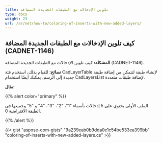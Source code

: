 ```yaml
---
title: تلوين الإدخالات مع الطبقات الجديدة المضافة
type: docs
weight: 23
url: /ar/net/how-to/coloring-of-inserts-with-new-added-layers/
---
```


## **كيف تلوين الإدخالات مع الطبقات الجديدة المضافة (CADNET-1146)**

**المشكلة:** كيف تلوين الإدخالات مع الطبقات الجديدة المضافة (CADNET-1146).

**نصائح:** للقيام بذلك، استخدم فئة CadLayerTable لإنشاء طبقة لتتمكن من إضافة طبقة جديدة إلى الرسم، يمكنك أيضًا استخدام CadLayersList لإضافة طبقات متعددة.

**مثال:**

{{% alert color="primary" %}}

الملف الأولي يحتوي على 5 إدخالات بأسماء "1"، "2"، "3"، "4" و "5" وجميعها في الطبقة الافتراضية 0.

{{% /alert %}}

{{< gist "aspose-com-gists" "9a239eab0b9dda0e1c54be533ea399bb" "coloring-of-inserts-with-new-added-layers.cs" >}}
